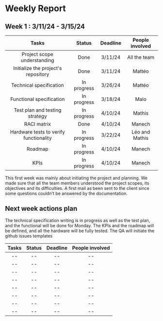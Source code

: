 # Weekly Report

## Week 1 : 3/11/24 - 3/15/24




Tasks | Status | Deadline | People involved |
:---: | :---: | :---: | :---: |
Project scope understanding | Done | 3/11/24 | All the team |
 Initialize the project's repository | Done | 3/11/24 | Mattéo |
  Technical specification | In progress | 3/26/24 |Mattéo |
  Functional specification | In progress | 3/18/24 | Malo | 
 Test plan and  testing strategy | In progress | 4/10/24 | Mathis |  
 RACI matrix | Done | 4/10/24 | Manech |
 Hardware tests to verify functionality| In progress | 3/22/24 | Léo and Mathis
  Roadmap| In progress | 4/10/24 | Manech | 
  KPIs | In progress | 4/10/24 | Manech 


This first week was mainly about initiating the project and planning. We made sure that all the team members understood the project scopes, its objectives and its difficulties. A first mail as been sent to the client since some questions couldn't be answered by the documentation.  

## Next week actions plan 

The technical specification writing is in progress as well as the test plan, and the functional will be done for Monday. The KPIs and the roadmap will be defined, and all the hardware will be fully tested. The QA will initiate the github issues templates 












Tasks | Status | Deadline | People involved |
:---: | :---: | :---: | :---: |
-- | -- | -- | -- | -- | --
-- | -- | -- | -- | -- | --
-- | -- | -- | -- | -- | --
-- | -- | -- | -- | -- | --
-- | -- | -- | -- | -- | --
-- | -- | -- | -- | -- | --
-- | -- | -- | -- | -- | --
-- | -- | -- | -- | -- | --